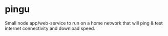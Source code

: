 # pingu
Small node app/web-service to run on a home network that will ping &amp; test internet connectivity and download speed.
